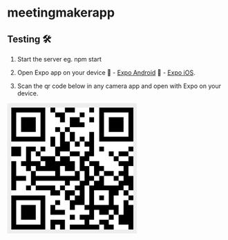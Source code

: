 # meetingmakerapp
## Testing 🛠
1. Start the server eg. npm start
2. Open Expo app on your device
🤖 - [Expo Android](https://play.google.com/store/apps/details?id=host.exp.exponent&hl=en_CA&gl=US)
🍎 - [Expo iOS](https://apps.apple.com/ca/app/expo-go/id982107779).

3. Scan the qr code below in any camera app and open with Expo on your device.
<img src="assets/buildqr.png" width="300">


